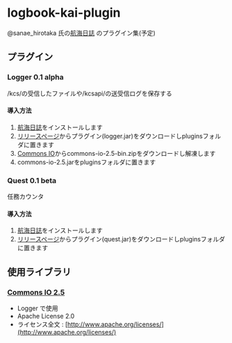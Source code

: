 # logbook-kai-plugin

@sanae_hirotaka 氏の[航海日誌](https://github.com/sanaehirotaka/logbook-kai) のプラグイン集(予定)

## プラグイン

### Logger 0.1 alpha

/kcs/の受信したファイルや/kcsapi/の送受信ログを保存する

#### 導入方法

1. [航海日誌](https://github.com/sanaehirotaka/logbook-kai)をインストールします
2. [リリースページ](https://github.com/Ibemu/logbook-kai-plugin/releases/tag/logger-v0.1-alpha)からプラグイン(logger.jar)をダウンロードしpluginsフォルダに置きます
3. [Commons IO](https://commons.apache.org/proper/commons-io/)からcommons-io-2.5-bin.zipをダウンロードし解凍します
4. commons-io-2.5.jarをpluginsフォルダに置きます

### Quest 0.1 beta

任務カウンタ

#### 導入方法

1. [航海日誌](https://github.com/sanaehirotaka/logbook-kai)をインストールします
2. [リリースページ](https://github.com/Ibemu/logbook-kai-plugin/releases/tag/quest-v0.1-beta)からプラグイン(quest.jar)をダウンロードしpluginsフォルダに置きます

## 使用ライブラリ

### [Commons IO 2.5](https://commons.apache.org/proper/commons-io/)

* Logger で使用
* Apache License 2.0
* ライセンス全文 : [http://www.apache.org/licenses/](http://www.apache.org/licenses/)
